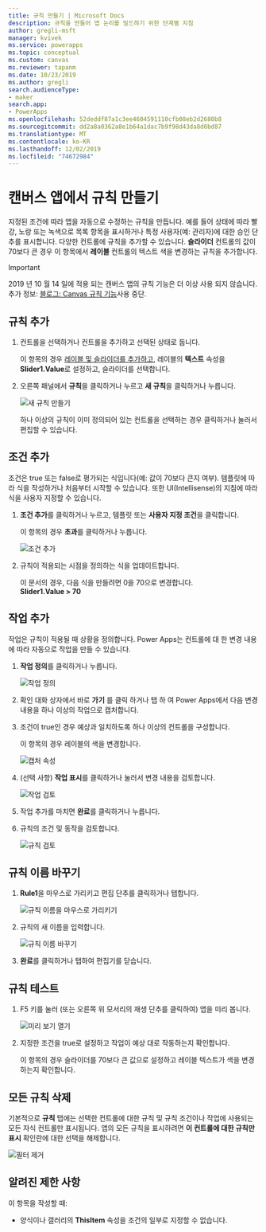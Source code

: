 ```yaml
---
title: 규칙 만들기 | Microsoft Docs
description: 규칙을 만들어 앱 논리를 빌드하기 위한 단계별 지침
author: gregli-msft
manager: kvivek
ms.service: powerapps
ms.topic: conceptual
ms.custom: canvas
ms.reviewer: tapanm
ms.date: 10/23/2019
ms.author: gregli
search.audienceType:
- maker
search.app:
- PowerApps
ms.openlocfilehash: 52deddf87a1c3ee4604591110cfb08eb2d2680b8
ms.sourcegitcommit: dd2a8a0362a8e1b64a1dac7b9f98d43da8d0bd87
ms.translationtype: MT
ms.contentlocale: ko-KR
ms.lasthandoff: 12/02/2019
ms.locfileid: "74672984"
---
```

# <a name="create-a-rule-in-canvas-apps"></a>캔버스 앱에서 규칙 만들기
지정된 조건에 따라 앱을 자동으로 수정하는 규칙을 만듭니다. 예를 들어 상태에 따라 빨강, 노랑 또는 녹색으로 목록 항목을 표시하거나 특정 사용자(예: 관리자)에 대한 승인 단추를 표시합니다. 다양한 컨트롤에 규칙을 추가할 수 있습니다. **슬라이더** 컨트롤의 값이 70보다 큰 경우 이 항목에서 **레이블** 컨트롤의 텍스트 색을 변경하는 규칙을 추가합니다.

> [!IMPORTANT]
> 2019 년 10 월 14 일에 적용 되는 캔버스 앱의 규칙 기능은 더 이상 사용 되지 않습니다. 추가 정보: [블로그: Canvas 규칙 기능](https://powerapps.microsoft.com/blog/canvas-rules-feature-deprecation/)사용 중단.

## <a name="add-a-rule"></a>규칙 추가
1. 컨트롤을 선택하거나 컨트롤을 추가하고 선택된 상태로 둡니다.

    이 항목의 경우 [레이블 및 슬라이더를 추가하고](add-configure-controls.md), 레이블의 **텍스트** 속성을 **Slider1.Value**로 설정하고, 슬라이더를 선택합니다.

1. 오른쪽 패널에서 **규칙**을 클릭하거나 누르고 **새 규칙**을 클릭하거나 누릅니다.

    ![새 규칙 만들기](./media/working-with-rules/new-rule.png)

    하나 이상의 규칙이 이미 정의되어 있는 컨트롤을 선택하는 경우 클릭하거나 눌러서 편집할 수 있습니다.  

## <a name="add-a-condition"></a>조건 추가
조건은 true 또는 false로 평가되는 식입니다(예: 값이 70보다 큰지 여부). 템플릿에 따라 식을 작성하거나 처음부터 시작할 수 있습니다. 또한 UI(Intellisense)의 지침에 따라 식을 사용자 지정할 수 있습니다.

1. **조건 추가**를 클릭하거나 누르고, 템플릿 또는 **사용자 지정 조건**을 클릭합니다.

    이 항목의 경우 **초과**를 클릭하거나 누릅니다.

    ![조건 추가](./media/working-with-rules/rule-conditions.png)

1. 규칙이 적용되는 시점을 정의하는 식을 업데이트합니다.

    이 문서의 경우, 다음 식을 만들려면 0을 70으로 변경합니다.  <br>**Slider1.Value > 70**

## <a name="add-an-action"></a>작업 추가
작업은 규칙이 적용될 때 상황을 정의합니다. Power Apps는 컨트롤에 대 한 변경 내용에 따라 자동으로 작업을 만들 수 있습니다.

1. **작업 정의**를 클릭하거나 누릅니다.

    ![작업 정의](./media/working-with-rules/rule-define-actions.png)

1. 확인 대화 상자에서 바로 **가기** 를 클릭 하거나 탭 하 여 Power Apps에서 다음 변경 내용을 하나 이상의 작업으로 캡처합니다.

1. 조건이 true인 경우 예상과 일치하도록 하나 이상의 컨트롤을 구성합니다.

    이 항목의 경우 레이블의 색을 변경합니다.

    ![캡처 속성](./media/working-with-rules/rule-capture-properties.png)

1. (선택 사항) **작업 표시**를 클릭하거나 눌러서 변경 내용을 검토합니다.

    ![작업 검토](./media/working-with-rules/rule-review-actions.png)

1. 작업 추가를 마치면 **완료**를 클릭하거나 누릅니다.

1. 규칙의 조건 및 동작을 검토합니다.

    ![규칙 검토](./media/working-with-rules/rule-review.png)

## <a name="rename-the-rule"></a>규칙 이름 바꾸기

1. **Rule1**을 마우스로 가리키고 편집 단추를 클릭하거나 탭합니다.

    ![규칙 이름을 마우스로 가리키기](./media/working-with-rules/hover-over-rules_name.png)

1. 규칙의 새 이름을 입력합니다.

    ![규칙 이름 바꾸기](./media/working-with-rules/rename-rule.png)

1. **완료**를 클릭하거나 탭하여 편집기를 닫습니다.

## <a name="test-the-rule"></a>규칙 테스트
1. F5 키를 눌러 (또는 오른쪽 위 모서리의 재생 단추를 클릭하여) 앱을 미리 봅니다.

    ![미리 보기 열기](./media/working-with-rules/open-preview.png)

1. 지정한 조건을 true로 설정하고 작업이 예상 대로 작동하는지 확인합니다.

    이 항목의 경우 슬라이더를 70보다 큰 값으로 설정하고 레이블 텍스트가 색을 변경하는지 확인합니다.

## <a name="see-all-rules"></a>모든 규칙 삭제
기본적으로 **규칙** 탭에는 선택한 컨트롤에 대한 규칙 및 규칙 조건이나 작업에 사용되는 모든 자식 컨트롤만 표시됩니다. 앱의 모든 규칙을 표시하려면 **이 컨트롤에 대한 규칙만 표시** 확인란에 대한 선택을 해제합니다.

![필터 제거](./media/working-with-rules/rules-filter.png)

## <a name="known-limitations"></a>알려진 제한 사항
이 항목을 작성할 때:

* 양식이나 갤러리의 **ThisItem** 속성을 조건의 일부로 지정할 수 없습니다.
